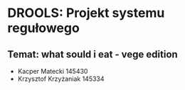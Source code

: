 # DROOLS: Projekt systemu regułowego
## Temat: what sould i eat - vege edition
 - Kacper Matecki 145430
 - Krzysztof Krzyżaniak 145334
